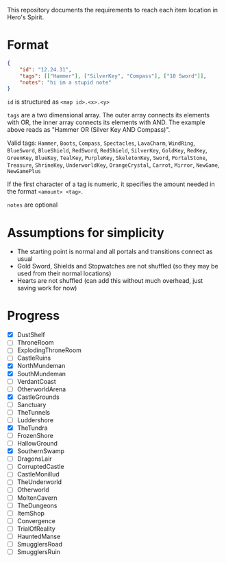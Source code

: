 This repository documents the requirements to reach each item location in Hero's Spirit.

# Format

```json
{
    "id": "12.24.31",
    "tags": [["Hammer"], ["SilverKey", "Compass"], ["10 Sword"]],
    "notes": "hi im a stupid note"
}
```

`id` is structured as `<map id>.<x>.<y>`

`tags` are a two dimensional array. The outer array connects its elements with OR, the inner array connects its elements with AND. The example above reads as "Hammer OR (Silver Key AND Compass)".

Valid tags: `Hammer`, `Boots`, `Compass`, `Spectacles`, `LavaCharm`, `WindRing`, `BlueSword`, `BlueShield`, `RedSword`, `RedShield`, `SilverKey`, `GoldKey`, `RedKey`, `GreenKey`, `BlueKey`, `TealKey`, `PurpleKey`, `SkeletonKey`, `Sword`, `PortalStone`, `Treasure`, `ShrineKey`, `UnderworldKey`, `OrangeCrystal`, `Carrot`, `Mirror`, `NewGame`, `NewGamePlus`

If the first character of a tag is numeric, it specifies the amount needed in the format `<amount> <tag>`.

`notes` are optional

# Assumptions for simplicity

- The starting point is normal and all portals and transitions connect as usual
- Gold Sword, Shields and Stopwatches are not shuffled (so they may be used from their normal locations)
- Hearts are not shuffled (can add this without much overhead, just saving work for now)

# Progress

- [x] DustShelf
- [ ] ThroneRoom
- [ ] ExplodingThroneRoom
- [ ] CastleRuins
- [x] NorthMundeman
- [x] SouthMundeman
- [ ] VerdantCoast
- [ ] OtherworldArena
- [x] CastleGrounds
- [ ] Sanctuary
- [ ] TheTunnels
- [ ] Luddershore
- [x] TheTundra
- [ ] FrozenShore
- [ ] HallowGround
- [x] SouthernSwamp
- [ ] DragonsLair
- [ ] CorruptedCastle
- [ ] CastleMonillud
- [ ] TheUnderworld
- [ ] Otherworld
- [ ] MoltenCavern
- [ ] TheDungeons
- [ ] ItemShop
- [ ] Convergence
- [ ] TrialOfReality
- [ ] HauntedManse
- [ ] SmugglersRoad
- [ ] SmugglersRuin
